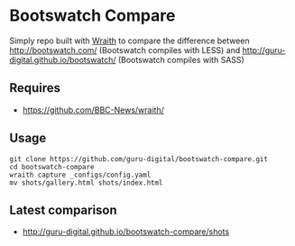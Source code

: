 Bootswatch Compare
==================

Simply repo built with [Wraith](https://github.com/BBC-News/wraith/) to compare the difference between http://bootswatch.com/ (Bootswatch compiles with LESS) and http://guru-digital.github.io/bootswatch/ (Bootswatch compiles with SASS)

Requires
--------
 * https://github.com/BBC-News/wraith/
 

Usage
-----
```
git clone https://github.com/guru-digital/bootswatch-compare.git
cd bootswatch-compare
wraith capture _configs/config.yaml
mv shots/gallery.html shots/index.html
```

Latest comparison
------------------
 * http://guru-digital.github.io/bootswatch-compare/shots
